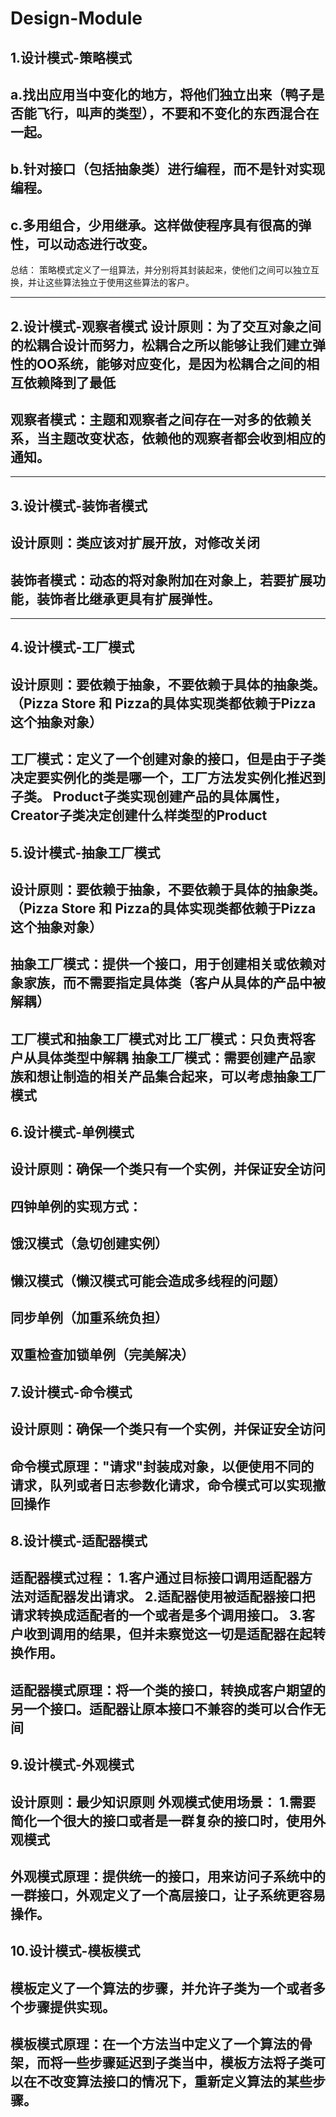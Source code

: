 # Design-Module
1.设计模式-策略模式
--------------------------------
a.找出应用当中变化的地方，将他们独立出来（鸭子是否能飞行，叫声的类型），不要和不变化的东西混合在一起。
--------------------------------
b.针对接口（包括抽象类）进行编程，而不是针对实现编程。
--------------------------------
c.多用组合，少用继承。这样做使程序具有很高的弹性，可以动态进行改变。
--------------------------------
总结：
策略模式定义了一组算法，并分别将其封装起来，使他们之间可以独立互换，并让这些算法独立于使用这些算法的客户。

--------------------------------
2.设计模式-观察者模式
设计原则：为了交互对象之间的松耦合设计而努力，松耦合之所以能够让我们建立弹性的OO系统，能够对应变化，是因为松耦合之间的相互依赖降到了最低
--------------------------------
观察者模式：主题和观察者之间存在一对多的依赖关系，当主题改变状态，依赖他的观察者都会收到相应的通知。
--------------------------------
--------------------------------
3.设计模式-装饰者模式
--------------------------------
设计原则：类应该对扩展开放，对修改关闭
--------------------------------
装饰者模式：动态的将对象附加在对象上，若要扩展功能，装饰者比继承更具有扩展弹性。
--------------------------------
--------------------------------

4.设计模式-工厂模式
--------------------------------
设计原则：要依赖于抽象，不要依赖于具体的抽象类。（Pizza Store 和 Pizza的具体实现类都依赖于Pizza这个抽象对象）
--------------------------------
工厂模式：定义了一个创建对象的接口，但是由于子类决定要实例化的类是哪一个，工厂方法发实例化推迟到子类。
Product子类实现创建产品的具体属性，Creator子类决定创建什么样类型的Product
--------------------------------

5.设计模式-抽象工厂模式
--------------------------------
设计原则：要依赖于抽象，不要依赖于具体的抽象类。（Pizza Store 和 Pizza的具体实现类都依赖于Pizza这个抽象对象）
--------------------------------
抽象工厂模式：提供一个接口，用于创建相关或依赖对象家族，而不需要指定具体类（客户从具体的产品中被解耦）
--------------------------------
工厂模式和抽象工厂模式对比
工厂模式：只负责将客户从具体类型中解耦
抽象工厂模式：需要创建产品家族和想让制造的相关产品集合起来，可以考虑抽象工厂模式
--------------------------------

6.设计模式-单例模式
--------------------------------
设计原则：确保一个类只有一个实例，并保证安全访问
--------------------------------
四钟单例的实现方式：
--------------------------------
饿汉模式（急切创建实例）
--------------------------------
懒汉模式（懒汉模式可能会造成多线程的问题）
--------------------------------
同步单例（加重系统负担）
--------------------------------
双重检查加锁单例（完美解决）
--------------------------------

7.设计模式-命令模式
--------------------------------
设计原则：确保一个类只有一个实例，并保证安全访问
--------------------------------
命令模式原理："请求"封装成对象，以便使用不同的请求，队列或者日志参数化请求，命令模式可以实现撤回操作
--------------------------------


8.设计模式-适配器模式
--------------------------------
适配器模式过程：
1.客户通过目标接口调用适配器方法对适配器发出请求。
2.适配器使用被适配器接口把请求转换成适配者的一个或者是多个调用接口。
3.客户收到调用的结果，但并未察觉这一切是适配器在起转换作用。
--------------------------------
适配器模式原理：将一个类的接口，转换成客户期望的另一个接口。适配器让原本接口不兼容的类可以合作无间
--------------------------------

9.设计模式-外观模式
--------------------------------
设计原则：最少知识原则
外观模式使用场景：
1.需要简化一个很大的接口或者是一群复杂的接口时，使用外观模式
--------------------------------
外观模式原理：提供统一的接口，用来访问子系统中的一群接口，外观定义了一个高层接口，让子系统更容易操作。
--------------------------------

10.设计模式-模板模式
--------------------------------
模板定义了一个算法的步骤，并允许子类为一个或者多个步骤提供实现。
--------------------------------
模板模式原理：在一个方法当中定义了一个算法的骨架，而将一些步骤延迟到子类当中，模板方法将子类可以在不改变算法接口的情况下，重新定义算法的某些步骤。
--------------------------------





